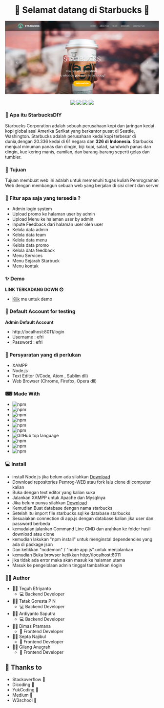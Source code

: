 <h1 align="center">🥤 Selamat datang di Starbucks 🥤</h1>

<p align="center">
  <img src="public/asset/git-01.PNG" widht="100"/>
</p>

<p align="center">
<img align="center" src="https://forthebadge.com/images/badges/uses-html.svg"> 
<img align="center" src="http://ForTheBadge.com/images/badges/made-with-javascript.svg"> 
<img align="center" src="http://ForTheBadge.com/images/badges/built-by-developers.svg"> 
<img align="center" src="https://forthebadge.com/images/badges/made-with-pug.svg">
</p>

### 🎁 Apa itu StarbucksDIY
Starbucks Corporation adalah sebuah perusahaan kopi dan jaringan kedai kopi global asal Amerika Serikat yang berkantor pusat di Seattle, Washington. Starbucks adalah perusahaan kedai kopi terbesar di dunia,dengan 20.336 kedai di 61 negara dan **326 di Indonesia.** Starbucks menjual minuman panas dan dingin, biji kopi, salad, sandwich panas dan dingin, kue kering manis, camilan, dan barang-barang seperti gelas dan tumbler.

### 🤔 Tujuan 
Tujuan membuat web ini adalah untuk memenuhi tugas kuliah Pemrograman Web dengan membangun sebuah web yang berjalan di sisi client dan server 

### 🤨 Fitur apa saja yang tersedia ?
- Admin login system
- Upload promo ke halaman user by admin
- Upload Menu ke halaman user by admin
- Inpute Feedback dari halaman user oleh user
- Kelola data admin
- Kelola data team
- Kelola data menu
- Kelola data promo
- Kelola data feedback
- Menu Services
- Menu Sejarah Starbuck
- Menu kontak

### ✨ Demo
  **LINK TERKADANG DOWN 😞**
- <a href="http://starmindiy.mercedes1.host/">Klik</a> me untuk demo 

### 👤 Default Account for testing	
**Admin Default Account**
- http://localhost:8011/login
- Username : efri
- Password : efri

### 🧐 Persyaratan yang di perlukan
- XAMPP
- Node.js
- Text Editor (VCode, Atom , Sublim dll)
- Web Browser (Chrome, Firefox, Opera dll)

### ⌨ Made With
- <img alt="npm" src="https://img.shields.io/npm/v/express?color=green&label=Express%20Js">
- <img alt="npm" src="https://img.shields.io/npm/v/mysql?color=read&label=Mysql">
- <img alt="npm" src="https://img.shields.io/npm/v/express-session?color=blue&label=Express-Session">
- <img alt="npm" src="https://img.shields.io/npm/v/nodemon?color=blue&label=Nodemon">
- <img alt="npm" src="https://img.shields.io/npm/v/ejs?color=red&label=Ejs">
- <img alt="npm" src="https://img.shields.io/npm/v/body-parser?color=purple&label=Body-Parser">
- <img alt="GitHub top language" src="https://img.shields.io/github/languages/top/Efrii/Pemrog-WEB?label=Javacript">
- <img alt="npm" src="https://img.shields.io/badge/Angullar-10.0.1-orange">
- <img alt="npm" src="https://img.shields.io/badge/Bootstrap-4.5.0-lightgrey">
- <img alt="npm" src="https://img.shields.io/badge/Materialize-1.0.0-yellowgreen">

### 💻 Install
- install Node.js jika belum ada silahkan <a href="https://nodejs.org/en/">Download</a>
- Download repositories Pemrog-WEB atau fork lalu clone di computer kalian
- Buka dengan text editor yang kalian suka
- Jalankan XAMPP untuk Apache dan Mysqlnya
- Jika belum punya silahkan <a href="https://www.apachefriends.org/download.html">Download</a>
- Kemudian Buat database dengan nama starbucks
- Setelah itu import file starbucks.sql ke database starbucks
- Sesuaiakan connection di app.js dengan database kalian jika user dan password berbeda
- kemudaian jalankan Command Line CMD dan arahkan ke folder hasil download atau clone
- kemudian lakukan "npm install" untuk menginstal dependencies yang ada di package json
- Dan ketikkan "nodemon" / "node app.js" untuk menjalankan
- kemudian Buka browser ketikkan http://localhost:8011 
- jika tidak ada error maka akan masuk ke halaman utama
- Masuk ke pengelolaan admin tinggal tambahkan /login 

### 👨‍💼 Author
- 👨‍💻 Teguh Efriyanto
	- 💻 Backend Developer
- 👨‍💻 Tatak Goresta P N
	- 💻 Backend Developer
- 👨‍💻 Ardiyanto Saputra
	- 💻 Backend Developer
- 👨‍💻 Dimas Pramana
	- 🎨 Frontend Developer
- 👨‍💻 Septa Najibul
	- 🎨 Frontend Developer
- 👨‍💻 Gilang Anugrah 
	- 🎨 Frontend Developer

## 💙 Thanks to
- Stackoverflow 📖
- Dicoding 📖
- YukCoding 📖
- Medium 📖
- W3school 📖
